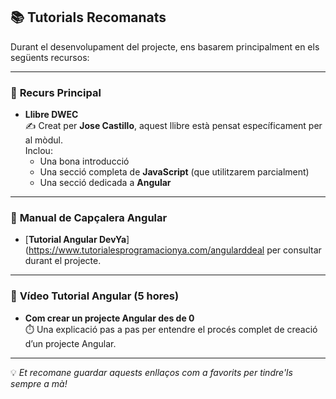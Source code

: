 ## 📚 Tutorials Recomanats

Durant el desenvolupament del projecte, ens basarem principalment en els següents recursos:

---

### 📘 **Recurs Principal**

- **Llibre DWEC**  
  ✍️ Creat per **Jose Castillo**, aquest llibre està pensat específicament per al mòdul.  
  Inclou:
  - Una bona introducció
  - Una secció completa de **JavaScript** (que utilitzarem parcialment)
  - Una secció dedicada a **Angular**

---

### 📖 **Manual de Capçalera Angular**

- [**Tutorial Angular DevYa**](https://www.tutorialesprogramacionya.com/angularddeal per consultar durant el projecte.

---

### 🎥 **Vídeo Tutorial Angular (5 hores)**

- **Com crear un projecte Angular des de 0**  
  ⏱️ Una explicació pas a pas per entendre el procés complet de creació d’un projecte Angular.

---

💡 *Et recomane guardar aquests enllaços com a favorits per tindre'ls sempre a mà!*
